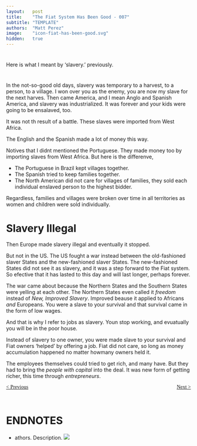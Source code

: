 ```yaml
---
layout:   post
title:    "The Fiat System Has Been Good - 007"
subtitle: "TEMPLATE"
authors:  "Matt Perez"
image:    "icon-fiat-has-been-good.svg"
hidden:   true
---
```


<div style="display:none; ">
 <p>Time for an alternative.</p>
</div>

<h1></h1>
 <p>Here is what I meant by &lsquo;slavery.&rsquo; previously.</p>

<h1></h1>
 <p>In the not-so-good old days, slavery was temporary to a harvest, to a person, to a village. I won over you as the enemy, you are now my slave for the next harves. Then came America, and I mean Anglo and Spanish America, and slavery was industrialized. It was forever and your kids were going to be ensalaved, too.</p>
 <p>It was not th result of a battle. These slaves were imported from West Africa.</p>
 <p>The English and the Spanish made a lot of money this way.</p>
 <p>Notives that I didnt mentioned the Portuguese. They made money too by importing slaves from West Africa. But here is the differenve,</p>
  <ul>
   <li>The Portuguese in Brazil kept villages together.</li>
   <li>The Spanish tried to keep families together.</li>
   <li>The North American did not care for villages of families, they sold each individual enslaved person to the highest bidder.</li>
  </ul>
 <p>Regardless, families and villages were broken over time in all territories as women and children were sold individually.</p>

<h1>Slavery Illegal</h1>
 <p>Then Europe made slavery illegal and eventually it stopped.</p>
 <p>But not in the US. The US fought a war instead between the old-fashioned slaver States and the new-fashioned slaver States. The new-fashioned States did not see it as slavery, and it was a step forward to the Fiat system. So efective that it has lasted to this day and will last longer, perhaps forever.</p>
 <p>The war came about because the Northern States and the Southern States were yelling at each other. The Northern States even called it <em>freedom</em> instead of <em>New, Improved Slavery</em>. Improved beause it applied to Africans <em>and</em> Europeans. You were a slave to your survival and that survival came in the form of low wages.</p>
 <p>And that is why I refer to jobs as slavery. Youn stop working, and evuatually you will be in the poor house.</p>
 <p>Instead of slavery to one owner, you were made slave to your survival and Fiat owners &lsquo;helped&rsquo; by offering a job. Fiat did not care, so long as money accumulation happened no matter howmany owners held it.</p>
 <p>The employees themselves could tried to get rich, and many have. But they had to bring the <em>people with capital</em> into the deal. It was new form of getting richer, this time through <em>entrepreneurs</em>.</p>

<div style="margin-bottom:1in; font-family: American Typewriter, serif; ">
 <span style="float:left; ">
  <a href="https://radicalcompanies.com/2024/12/09/006-the-fiat-system-has-been-good">&lt; Previous</a>
 </span>
 <span style="float:right; ">
  <a href="https://radicalcompanies.com/2024/12/11/008-the-fiat-system-has-been-good">Next &gt;</a>
 </span>
</div>

<h1 class="_section">ENDNOTES</h1>
 <ul>
  <li id="en01">
   <p class="_list-item">
    athors.
    Description.
    <a class="_uparrow" href="#bm01"><img src="/"></a>
   </p>
  </li>
 </ul>
